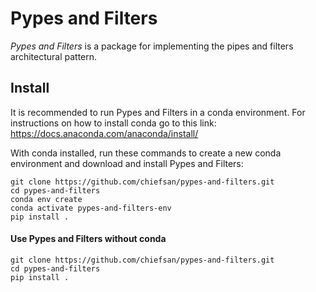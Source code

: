 # Pypes and Filters

_Pypes and Filters_ is a package for implementing the pipes and filters architectural pattern.

## Install

It is recommended to run Pypes and Filters in a conda environment. For instructions on how to install conda go to this link: https://docs.anaconda.com/anaconda/install/

With conda installed, run these commands to create a new conda environment and download and install Pypes and Filters:

```shell
git clone https://github.com/chiefsan/pypes-and-filters.git
cd pypes-and-filters
conda env create
conda activate pypes-and-filters-env
pip install .
```

#### Use Pypes and Filters without conda

```shell
git clone https://github.com/chiefsan/pypes-and-filters.git
cd pypes-and-filters
pip install .
```
